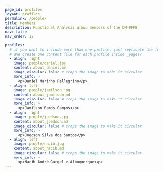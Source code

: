 ```yaml
---
page_id: profiles
layout: profiles
permalink: /people/
title: Members
description: Functional Analysis group members of the DM-UFPB
nav: false
nav_order: 12

profiles:
  # if you want to include more than one profile, just replicate the following block
  # and create one content file for each profile inside _pages/
  - align: right
    image: people/daniel.jpg
    content: about_daniel.md
    image_circular: false # crops the image to make it circular
    more_info: >
      <p>Daniel Marinho Pellegrino</p>
  - align: left
    image: people/jamilson.jpg
    content: about_jamilson.md
    image_circular: false # crops the image to make it circular
    more_info: >
      <p>Jamilson Ramos Campos</p>
  - align: right
    image: people/joedson.jpg
    content: about_joedson.md
    image_circular: false # crops the image to make it circular
    more_info: >
      <p>Joedson Silva dos Santos</p>
  - align: left
    image: people/nacib.jpg
    content: about_nacib.md
    image_circular: false # crops the image to make it circular
    more_info: >
      <p>Nacib André Gurgel e Albuquerque</p>
---
```

